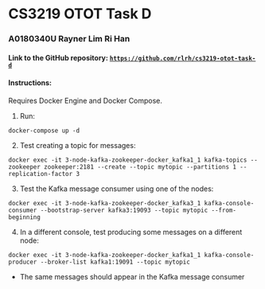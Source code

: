 # CS3219 OTOT Task D
### A0180340U Rayner Lim Ri Han

#### Link to the GitHub repository: [`https://github.com/rlrh/cs3219-otot-task-d`](https://github.com/rlrh/cs3219-otot-task-d)

#### Instructions:
Requires Docker Engine and Docker Compose.
1. Run:
```
docker-compose up -d
```
2. Test creating a topic for messages:
```
docker exec -it 3-node-kafka-zookeeper-docker_kafka1_1 kafka-topics --zookeeper zookeeper:2181 --create --topic mytopic --partitions 1 --replication-factor 3
```
3. Test the Kafka message consumer using one of the nodes:
```
docker exec -it 3-node-kafka-zookeeper-docker_kafka3_1 kafka-console-consumer --bootstrap-server kafka3:19093 --topic mytopic --from-beginning
```
4. In a different console, test producing some messages on a different node:
```
docker exec -it 3-node-kafka-zookeeper-docker_kafka1_1 kafka-console-producer --broker-list kafka1:19091 --topic mytopic
```
  - The same messages should appear in the Kafka message consumer
